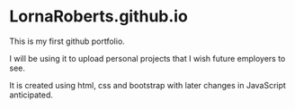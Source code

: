 # LornaRoberts.github.io

This is my first github portfolio.

I will be using it to upload personal projects that I wish future employers to see. 

It is created using html, css and bootstrap with later changes in JavaScript anticipated.
